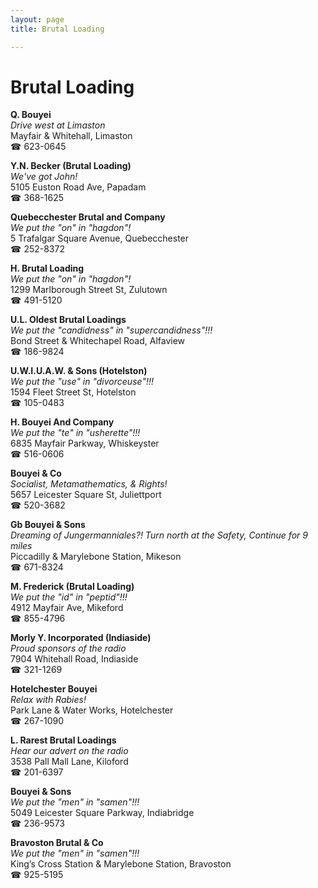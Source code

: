 ```yaml
---
layout: page 
title: Brutal Loading

---
```



# Brutal Loading


 **Q. Bouyei**  
_Drive west at Limaston_  
Mayfair & Whitehall, Limaston  
☎ 623-0645

**Y.N. Becker (Brutal Loading)**  
_We've got John!_  
5105 Euston Road Ave, Papadam  
☎ 368-1625

**Quebecchester Brutal and Company**  
_We put the "on" in "hagdon"!_  
5 Trafalgar Square Avenue, Quebecchester  
☎ 252-8372

**H. Brutal Loading**  
_We put the "on" in "hagdon"!_  
1299 Marlborough Street St, Zulutown  
☎ 491-5120

**U.L. Oldest Brutal Loadings**  
_We put the "candidness" in "supercandidness"!!!_  
Bond Street & Whitechapel Road, Alfaview  
☎ 186-9824

**U.W.I.U.A.W. & Sons (Hotelston)**  
_We put the "use" in "divorceuse"!!!_  
1594 Fleet Street St, Hotelston  
☎ 105-0483

**H. Bouyei And Company**  
_We put the "te" in "usherette"!!!_  
6835 Mayfair Parkway, Whiskeyster  
☎ 516-0606

**Bouyei & Co**  
_Socialist, Metamathematics, & Rights!_  
5657 Leicester Square St, Juliettport  
☎ 520-3682

**Gb Bouyei & Sons**  
_Dreaming of Jungermanniales?! 
Turn north at the Safety, Continue for 9 miles_  
Piccadilly & Marylebone Station, Mikeson  
☎ 671-8324

**M. Frederick (Brutal Loading)**  
_We put the "id" in "peptid"!!!_  
4912 Mayfair Ave, Mikeford  
☎ 855-4796

**Morly Y. Incorporated (Indiaside)**  
_Proud sponsors of the radio_  
7904 Whitehall Road, Indiaside  
☎ 321-1269

**Hotelchester Bouyei**  
_Relax with Rabies!_  
Park Lane & Water Works, Hotelchester  
☎ 267-1090

**L. Rarest Brutal Loadings**  
_Hear our advert on the radio_  
3538 Pall Mall Lane, Kiloford  
☎ 201-6397

**Bouyei & Sons**  
_We put the "men" in "samen"!!!_  
5049 Leicester Square Parkway, Indiabridge  
☎ 236-9573

**Bravoston Brutal & Co**  
_We put the "men" in "samen"!!!_  
King’s Cross Station & Marylebone Station, Bravoston  
☎ 925-5195


